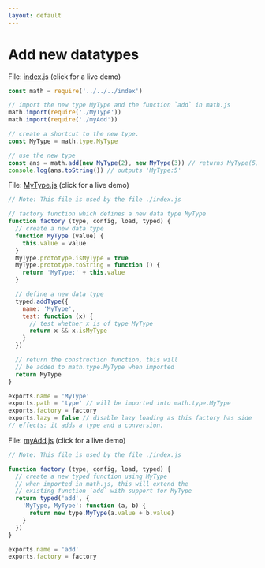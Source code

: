 ```yaml
---
layout: default
---
```


# Add new datatypes

File: [index.js](index.js) (click for a live demo)

```js
const math = require('../../../index')

// import the new type MyType and the function `add` in math.js
math.import(require('./MyType'))
math.import(require('./myAdd'))

// create a shortcut to the new type.
const MyType = math.type.MyType

// use the new type
const ans = math.add(new MyType(2), new MyType(3)) // returns MyType(5)
console.log(ans.toString()) // outputs 'MyType:5'

```

File: [MyType.js](MyType.js) (click for a live demo)

```js
// Note: This file is used by the file ./index.js

// factory function which defines a new data type MyType
function factory (type, config, load, typed) {
  // create a new data type
  function MyType (value) {
    this.value = value
  }
  MyType.prototype.isMyType = true
  MyType.prototype.toString = function () {
    return 'MyType:' + this.value
  }

  // define a new data type
  typed.addType({
    name: 'MyType',
    test: function (x) {
      // test whether x is of type MyType
      return x && x.isMyType
    }
  })

  // return the construction function, this will
  // be added to math.type.MyType when imported
  return MyType
}

exports.name = 'MyType'
exports.path = 'type' // will be imported into math.type.MyType
exports.factory = factory
exports.lazy = false // disable lazy loading as this factory has side
// effects: it adds a type and a conversion.

```

File: [myAdd.js](myAdd.js) (click for a live demo)

```js
// Note: This file is used by the file ./index.js

function factory (type, config, load, typed) {
  // create a new typed function using MyType
  // when imported in math.js, this will extend the
  // existing function `add` with support for MyType
  return typed('add', {
    'MyType, MyType': function (a, b) {
      return new type.MyType(a.value + b.value)
    }
  })
}

exports.name = 'add'
exports.factory = factory

```

<!-- Note: This file is automatically generated. Changes made in this file will be overridden. -->

